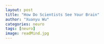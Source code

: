 ```yaml
---
layout: post
title: "How Do Scientists See Your Brain"
author: "Xuanyu Wu"
categories: neuro
tags: [neuro]
image: readMind.jpg
---
```


